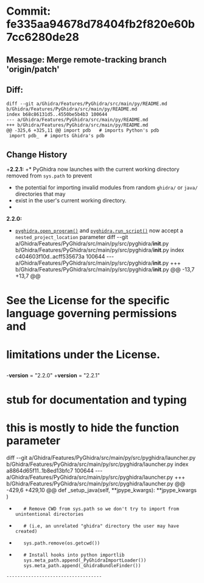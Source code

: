 # Commit: fe335aa94678d78404fb2f820e60b7cc6280de28
## Message: Merge remote-tracking branch 'origin/patch'
## Diff:
```
diff --git a/Ghidra/Features/PyGhidra/src/main/py/README.md b/Ghidra/Features/PyGhidra/src/main/py/README.md
index b68c86131d5..4550be5b4b3 100644
--- a/Ghidra/Features/PyGhidra/src/main/py/README.md
+++ b/Ghidra/Features/PyGhidra/src/main/py/README.md
@@ -325,6 +325,11 @@ import pdb   # imports Python's pdb
 import pdb_  # imports Ghidra's pdb
 ```
 ## Change History
+__2.2.1:__
+* PyGhidra now launches with the current working directory removed from `sys.path` to prevent
+  the potential for importing invalid modules from random `ghidra/` or `java/` directories that may 
+  exist in the user's current working directory.
+
 __2.2.0:__
 * [`pyghidra.open_program()`](#pyghidraopen_program) and 
   [`pyghidra.run_script()`](#pyghidrarun_script) now accept a `nested_project_location` parameter
diff --git a/Ghidra/Features/PyGhidra/src/main/py/src/pyghidra/__init__.py b/Ghidra/Features/PyGhidra/src/main/py/src/pyghidra/__init__.py
index c404603f10d..acff535673a 100644
--- a/Ghidra/Features/PyGhidra/src/main/py/src/pyghidra/__init__.py
+++ b/Ghidra/Features/PyGhidra/src/main/py/src/pyghidra/__init__.py
@@ -13,7 +13,7 @@
 # See the License for the specific language governing permissions and
 # limitations under the License.
 ##
-__version__ = "2.2.0"
+__version__ = "2.2.1"
 
 # stub for documentation and typing
 # this is mostly to hide the function parameter
diff --git a/Ghidra/Features/PyGhidra/src/main/py/src/pyghidra/launcher.py b/Ghidra/Features/PyGhidra/src/main/py/src/pyghidra/launcher.py
index a8864d65f11..1b8ed13bfc7 100644
--- a/Ghidra/Features/PyGhidra/src/main/py/src/pyghidra/launcher.py
+++ b/Ghidra/Features/PyGhidra/src/main/py/src/pyghidra/launcher.py
@@ -429,6 +429,10 @@ def _setup_java(self, **jpype_kwargs):
             **jpype_kwargs
         )
 
+        # Remove CWD from sys.path so we don't try to import from unintentional directories
+        # (i.e, an unrelated "ghidra" directory the user may have created)
+        sys.path.remove(os.getcwd())
+
         # Install hooks into python importlib
         sys.meta_path.append(_PyGhidraImportLoader())
         sys.meta_path.append(_GhidraBundleFinder())
```
-----------------------------------
